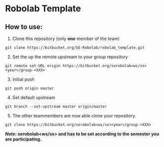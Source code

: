 # Robolab Template

## How to use:

1. Clone this repository (only **one** member of the team)

  `git clone https://bitbucket.org/SE-Robolab/robolab_template.git`

2. Set the up the remote upstream to your group repository

  `git remote set-URL origin https://bitbucket.org/serobolab<ws/ss><year>/group-<XXX>`

3. Initial push

  `git push origin master`

4. Set default upstream

  `git branch --set-upstream master origin/master`

5. The other teammembers are now able clone your repository.

  `git clone https://bitbucket.org/serobolab<ws/ss><year>/group-<XXX>`

__*Note:* serobolab<ws/ss><year> and <XXX> has to be set according to the semester you are participating.__

